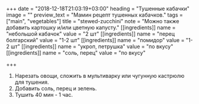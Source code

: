 +++
date = "2018-12-18T21:03:19+03:00"
heading = "Тушенные кабачки"
image = ""
preview_text = "Мамин рецепт тушенных кабачков."
tags = ["main", "vegetables"]
title = "stewed-zucchini"
note = "Можно также добавить картошку и/или цветную капусту."
[[ingredients]]
name = "небольшой кабачок"
value = "2 шт"
[[ingredients]]
name = "перец болгарский"
value = "1-2 шт"
[[ingredients]]
name = "помидор"
value = "1-2 шт"
[[ingredients]]
name = "укроп, петрушка"
value = "по вкусу"
[[ingredients]]
name = "соль, перец"
value = "по вкусу"

+++
1. Нарезать овощи, сложить в мультиварку или чугунную кастрюлю для тушения.
2. Добавить соль, перец и зелень.
3. Тушить 40 мин - 1 час.
